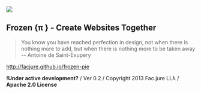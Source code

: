 <img src="https://secure.travis-ci.org/Facjure/frozen-pie.png?branch=master" style="max-width:100%;">

## Frozen &#123;&pi; &#125; - Create Websites Together

> You know you have reached perfection in design, not when there is nothing more to add, but when there is nothing more to be taken away -- Antoine de Saint-Exupery

http://facjure.github.io/frozen-pie

**!Under active development?** / Ver 0.2 / Copyright 2013 Fac.jure LL&#955; / **Apache 2.0 License**
